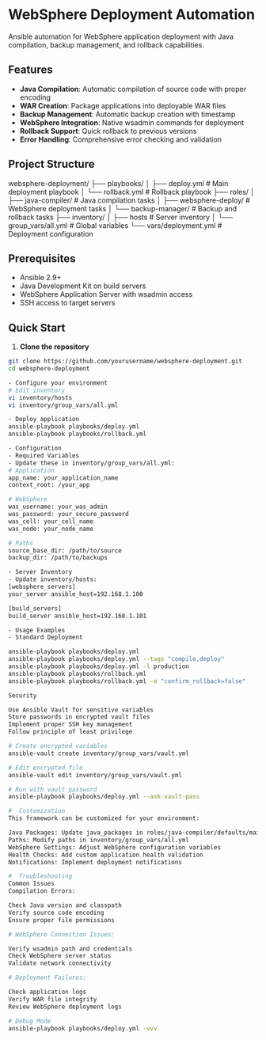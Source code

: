 # WebSphere Deployment Automation

Ansible automation for WebSphere application deployment with Java compilation, backup management, and rollback capabilities.

## Features

- **Java Compilation**: Automatic compilation of source code with proper encoding
- **WAR Creation**: Package applications into deployable WAR files
- **Backup Management**: Automatic backup creation with timestamp
- **WebSphere Integration**: Native wsadmin commands for deployment
- **Rollback Support**: Quick rollback to previous versions
- **Error Handling**: Comprehensive error checking and validation

## Project Structure
websphere-deployment/
├── playbooks/
│   ├── deploy.yml          # Main deployment playbook
│   └── rollback.yml        # Rollback playbook
├── roles/
│   ├── java-compiler/      # Java compilation tasks
│   ├── websphere-deploy/   # WebSphere deployment tasks
│   └── backup-manager/     # Backup and rollback tasks
├── inventory/
│   ├── hosts              # Server inventory
│   └── group_vars/all.yml # Global variables
└── vars/deployment.yml    # Deployment configuration

## Prerequisites

- Ansible 2.9+
- Java Development Kit on build servers
- WebSphere Application Server with wsadmin access
- SSH access to target servers

## Quick Start

1. **Clone the repository**
```bash
git clone https://github.com/yourusername/websphere-deployment.git
cd websphere-deployment

- Configure your environment
# Edit inventory
vi inventory/hosts
vi inventory/group_vars/all.yml

- Deploy application
ansible-playbook playbooks/deploy.yml
ansible-playbook playbooks/rollback.yml

- Configuration
- Required Variables
- Update these in inventory/group_vars/all.yml:
# Application
app_name: your_application_name
context_root: /your_app

# WebSphere
was_username: your_was_admin
was_password: your_secure_password
was_cell: your_cell_name
was_node: your_node_name

# Paths
source_base_dir: /path/to/source
backup_dir: /path/to/backups

- Server Inventory
- Update inventory/hosts:
[websphere_servers]
your_server ansible_host=192.168.1.100

[build_servers]
build_server ansible_host=192.168.1.101

- Usage Examples
- Standard Deployment

ansible-playbook playbooks/deploy.yml
ansible-playbook playbooks/deploy.yml --tags "compile,deploy"
ansible-playbook playbooks/deploy.yml -l production
ansible-playbook playbooks/rollback.yml
ansible-playbook playbooks/rollback.yml -e "confirm_rollback=false"

Security

Use Ansible Vault for sensitive variables
Store passwords in encrypted vault files
Implement proper SSH key management
Follow principle of least privilege

# Create encrypted variables
ansible-vault create inventory/group_vars/vault.yml

# Edit encrypted file
ansible-vault edit inventory/group_vars/vault.yml

# Run with vault password
ansible-playbook playbooks/deploy.yml --ask-vault-pass

#  Customization
This framework can be customized for your environment:

Java Packages: Update java_packages in roles/java-compiler/defaults/main.yml
Paths: Modify paths in inventory/group_vars/all.yml
WebSphere Settings: Adjust WebSphere configuration variables
Health Checks: Add custom application health validation
Notifications: Implement deployment notifications

#  Troubleshooting
Common Issues
Compilation Errors:

Check Java version and classpath
Verify source code encoding
Ensure proper file permissions

# WebSphere Connection Issues:

Verify wsadmin path and credentials
Check WebSphere server status
Validate network connectivity

# Deployment Failures:

Check application logs
Verify WAR file integrity
Review WebSphere deployment logs

# Debug Mode
ansible-playbook playbooks/deploy.yml -vvv


